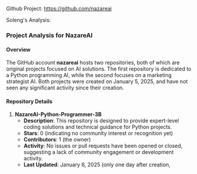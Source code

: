 Github Project: https://github.com/nazareai

Soleng's Analysis:

### Project Analysis for NazareAI

#### Overview
The GitHub account **nazareai** hosts two repositories, both of which are original projects focused on AI solutions. The first repository is dedicated to a Python programming AI, while the second focuses on a marketing strategist AI. Both projects were created on January 5, 2025, and have not seen any significant activity since their creation.

#### Repository Details

1. **NazareAI-Python-Programmer-3B**
   - **Description**: This repository is designed to provide expert-level coding solutions and technical guidance for Python projects.
   - **Stars**: 0 (indicating no community interest or recognition yet)
   - **Contributors**: 1 (the owner)
   - **Activity**: No issues or pull requests have been opened or closed, suggesting a lack of community engagement or development activity.
   - **Last Updated**: January 6, 2025 (only one day after creation,